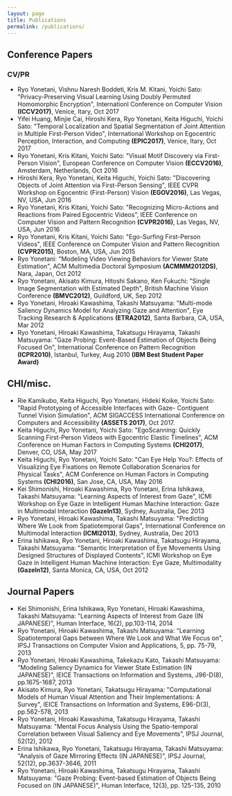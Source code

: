 ```yaml
---
layout: page
title: Publications
permalink: /publications/
---
```


<!--more-->

## Conference Papers

### CV/PR
- Ryo Yonetani, Vishnu Naresh Boddeti, Kris M. Kitani, Yoichi Sato: "Privacy-Preserving Visual Learning Using Doubly Permuted Homomorphic Encryption", Internationl Conference on Computer Vision **(ICCV2017)**, Venice, Itary, Oct 2017
- Yifei Huang, Minjie Cai, Hiroshi Kera, Ryo Yonetani, Keita Higuchi, Yoichi Sato: "Temporal Localization and Spatial Segmentation of Joint Attention in Multiple First-Person Video", International Workshop on Egocentric Perception, Interaction, and Computing **(EPIC2017)**, Venice, Itary, Oct 2017
- Ryo Yonetani, Kris Kitani, Yoichi Sato: "Visual Motif Discovery via First-Person Vision", European Conference on Computer Vision **(ECCV2016)**, Amsterdam, Netherlands, Oct 2016
- Hiroshi Kera, Ryo Yonetani, Keita Higuchi, Yoichi Sato: "Discovering Objects of Joint Attention via First-Person Sensing", IEEE CVPR Workshop on Egocentric (First-Person) Vision **(EGOV2016)**, Las Vegas, NV, USA, Jun 2016
- Ryo Yonetani, Kris Kitani, Yoichi Sato: "Recognizing Micro-Actions and Reactions from Paired Egocentric Videos", IEEE Conference on Computer Vision and Pattern Recognition **(CVPR2016)**, Las Vegas, NV, USA, Jun 2016
- Ryo Yonetani, Kris Kitani, Yoichi Sato: "Ego-Surfing First-Person Videos", IEEE Conference on Computer Vision and Pattern Recognition **(CVPR2015)**, Boston, MA, USA, Jun 2015
- Ryo Yonetani: "Modeling Video Viewing Behaviors for Viewer State Estimation", ACM Multimedia Doctoral Symposium **(ACMMM2012DS)**, Nara, Japan, Oct 2012
- Ryo Yonetani, Akisato Kimura, Hitoshi Sakano, Ken Fukuchi: "Single Image Segmentation with Estimated Depth", British Machine Vision Conference **(BMVC2012)**, Guildford, UK, Sep 2012
- Ryo Yonetani, Hiroaki Kawashima, Takashi Matsuyama: "Multi-mode Saliency Dynamics Model for Analyzing Gaze and Attention", Eye Tracking Research & Applications **(ETRA2012)**, Santa Barbara, CA, USA, Mar 2012
- Ryo Yonetani, Hiroaki Kawashima, Takatsugu Hirayama, Takashi Matsuyama: "Gaze Probing: Event-Based Estimation of Objects Being Focused On", International Conference on Pattern Recognition **(ICPR2010)**, Istanbul, Turkey, Aug 2010 **(IBM Best Student Paper Award)**

## CHI/misc.
- Rie Kamikubo, Keita Higuchi, Ryo Yonetani, Hideki Koike, Yoichi Sato: "Rapid Prototyping of Accessible Interfaces with Gaze- Contiguent Tunnel Vision Simulation", ACM SIGACCESS International Conference on Computers and Accessibility **(ASSETS 2017)**, Oct 2017.
- Keita Higuchi, Ryo Yonetani, Yoichi Sato: "EgoScanning: Quickly Scanning First-Person Videos with Egocentric Elastic Timelines", ACM Conference on Human Factors in Computing Systems **(CHI2017)**, Denver, CO, USA, May 2017
- Keita Higuchi, Ryo Yonetani, Yoichi Sato: "Can Eye Help You?: Effects of Visualizing Eye Fixations on Remote Collaboration Scenarios for Physical Tasks", ACM Conference on Human Factors in Computing Systems **(CHI2016)**, San Jose, CA, USA, May 2016
- Kei Shimonishi, Hiroaki Kawashima, Ryo Yonetani, Erina Ishikawa, Takashi Matsuyama: "Learning Aspects of Interest from Gaze", ICMI Workshop on Eye Gaze in Intelligent Human Machine Interaction: Gaze in Multimodal Interaction **(GazeIn13)**, Sydney, Australia, Dec 2013
- Ryo Yonetani, Hiroaki Kawashima, Takashi Matsuyama: "Predicting Where We Look from Spatiotemporal Gaps", International Conference on Multimodal Interaction **(ICMI2013)**, Sydney, Australia, Dec 2013
- Erina Ishikawa, Ryo Yonetani, Hiroaki Kawashima, Takatsugu Hirayama, Takashi Matsuyama: "Semantic Interpretation of Eye Movements Using Designed Structures of Displayed Contents", ICMI Workshop on Eye Gaze in Intelligent Human Machine Interaction: Eye Gaze, Multimodality **(GazeIn12)**, Santa Monica, CA, USA, Oct 2012

## Journal Papers

- Kei Shimonishi, Erina Ishikawa, Ryo Yonetani, Hiroaki Kawashima, Takashi Matsuyama: "Learning Aspects of Interest from Gaze (IN JAPANESE)", Human Interface, 16(2), pp.103-114, 2014
- Ryo Yonetani, Hiroaki Kawashima, Takashi Matsuyama: "Learning Spatiotemporal Gaps between Where We Look and What We Focus on", IPSJ Transactions on Computer Vision and Applications, 5, pp. 75-79, 2013
- Ryo Yonetani, Hiroaki Kawashima, Takekazu Kato, Takashi Matsuyama: "Modeling Saliency Dynamics for Viewer State Estimation (IN JAPANESE)", IEICE Transactions on Information and Systems, J96-D(8), pp.1675-1687, 2013
- Akisato Kimura, Ryo Yonetani, Takatsugu Hirayama: "Computational Models of Human Visual Attention and Their Implementations: A Survey", IEICE Transactions on Information and Systems, E96-D(3), pp.562-578, 2013
- Ryo Yonetani, Hiroaki Kawashima, Takatsugu Hirayama, Takashi Matsuyama: "Mental Focus Analysis Using the Spatio-temporal Correlation between Visual Saliency and Eye Movements", IPSJ Journal, 52(12), 2012
- Erina Ishikawa, Ryo Yonetani, Takatsugu Hirayama, Takashi Matsuyama: "Analysis of Gaze Mirroring Effects (IN JAPANESE)", IPSJ Journal, 52(12), pp.3637-3646, 2011
- Ryo Yonetani, Hiroaki Kawashima, Takatsugu Hirayama, Takashi Matsuyama: "Gaze Probing: Event-based Estimation of Objects Being Focused on (IN JAPANESE)", Human Interface, 12(3), pp. 125-135, 2010
